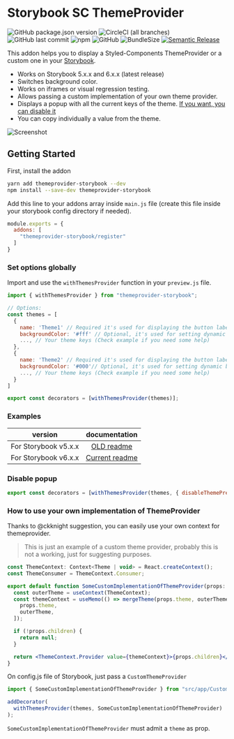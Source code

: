 # Storybook SC ThemeProvider

![GitHub package.json version](https://img.shields.io/github/package-json/v/semoal/themeprovider-storybook.svg)
![CircleCI (all branches)](https://img.shields.io/circleci/project/github/semoal/themeprovider-storybook.svg)
![GitHub last commit](https://img.shields.io/github/last-commit/semoal/themeprovider-storybook.svg)
![npm](https://img.shields.io/npm/dy/themeprovider-storybook.svg)
![GitHub](https://img.shields.io/github/license/semoal/themeprovider-storybook.svg)
![BundleSize](https://img.shields.io/bundlephobia/min/themeprovider-storybook)
[![Semantic Release](https://img.shields.io/badge/%20%20%F0%9F%93%A6%F0%9F%9A%80-semantic--release-e10079.svg)](semanticrelease)

This addon helps you to display a Styled-Components ThemeProvider or a custom one in your [Storybook](https://storybook.js.org).

- Works on Storybook 5.x.x and 6.x.x (latest release)
- Switches background color.
- Works on iframes or visual regression testing.
- Allows passing a custom implementation of your own theme provider.
- Displays a popup with all the current keys of the theme. [If you want, you can disable it](#disable-popup)
- You can copy individually a value from the theme.

![Screenshot](https://i.imgur.com/y1Je5xR.gif)

## Getting Started

First, install the addon

```sh
yarn add themeprovider-storybook --dev
npm install --save-dev themeprovider-storybook
```

Add this line to your addons array inside `main.js` file (create this file inside your storybook config directory if needed).

```js
module.exports = {
  addons: [
    "themeprovider-storybook/register"
  ]
}
```

### Set options globally

Import and use the `withThemesProvider` function in your `preview.js` file.

```js
import { withThemesProvider } from "themeprovider-storybook";

// Options:
const themes = [
  {
    name: 'Theme1' // Required it's used for displaying the button label,
    backgroundColor: '#fff' // Optional, it's used for setting dynamic background color on storybook
    ..., // Your theme keys (Check example if you need some help)
  },
  {
    name: 'Theme2' // Required it's used for displaying the button label,
    backgroundColor: '#000'// Optional, it's used for setting dynamic background color on storybook
    ..., // Your theme keys (Check example if you need some help)
  }
]

export const decorators = [withThemesProvider(themes)];
```

### Examples

| version | documentation |
|----------|:-------------:|
| For Storybook v5.x.x  | [OLD readme](./v5_example/README.md) |
| For Storybook v6.x.x  | [Current readme](./README.md) |


### Disable popup

```jsx
export const decorators = [withThemesProvider(themes, { disableThemePreview: true })];
```

### How to use your own implementation of ThemeProvider

Thanks to @ckknight suggestion, you can easily use your own context for themeprovider.

> This is just an example of a custom theme provider, probably this is not a working, just for suggesting purposes.
```jsx
const ThemeContext: Context<Theme | void> = React.createContext();
const ThemeConsumer = ThemeContext.Consumer;

export default function SomeCustomImplementationOfThemeProvider(props: Props) {
  const outerTheme = useContext(ThemeContext);
  const themeContext = useMemo(() => mergeTheme(props.theme, outerTheme), [
    props.theme,
    outerTheme,
  ]);

  if (!props.children) {
    return null;
  }

  return <ThemeContext.Provider value={themeContext}>{props.children}</ThemeContext.Provider>;
}
```

On config.js file of Storybook, just pass a `CustomThemeProvider`
```jsx
import { SomeCustomImplementationOfThemeProvider } from "src/app/CustomThemeProvider.jsx"

addDecorator(
  withThemesProvider(themes, SomeCustomImplementationOfThemeProvider)
);
```

`SomeCustomImplementationOfThemeProvider` must admit a `theme` as prop.
